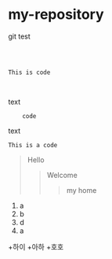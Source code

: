# my-repository
git test

<pre>

<code>

This is code

</code>
</pre>

text

        code
        

text
    

```This is a code```

>Hello
>>Welcome
>>>my home
1. a
2. b
3. d
4. a


+하이
        +아하
                +호호
